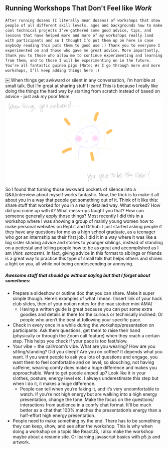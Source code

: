 ## Running Workshops That Don't Feel like *Work*
	
	After running dozens (I literally mean dozens) of workshops that show people of all different skill levels, ages and backgrounds how to make cool technical projects I’ve gathered some good advice, tips, and lessons that have helped more and more of my workshops really land with participants and so I thought I’d put them up on here in case anybody reading this puts them to good use :) Thank you to everyone I experimented on and those who gave me great advice. More importantly, thank you to those who allow me to continue experimenting and learning from them, and to those I will be experimenting on in the future. You’re all fantastic guinea pigs (Note: As I go through more and more workshops, I’ll keep adding things here :)

￼
	When things get awkward or silent in any conversation, I’m horrible at small talk. But I’m great at sharing stuff I learn! This is because I really like doing the things the hard way by starting from scratch instead of based on advice - just ask my poor Mom. 
![You as the star of the conversation when things get awkward.](youRaStar.tif)
	So I found that turning those awkward pockets of silence into a Q&A/interview about myself works fantastic. Now, the trick is to make it all about you in a way that people get something out of it. Think of it like this: share stuff that worked for you in a really detailed way. What worked? How did you come up with it? What mess-ups taught you that? How can someone generally apply those things? Most recently I did this in a workshop where I was showing a group of mainly young women how to make personal websites on Repl.it and Github. I just started asking people if they have any questions for me as a high school graduate, as a teenager who got an internship as their first job. I did it in a way where it was like a big sister sharing advice and stories to younger siblings, instead of standing on a pedestal and telling people how to be as great and accomplished as I am (*hint: sarcasm*). In fact, giving advice in this format to siblings or friends is a great way to practice this type of small talk that helps others and shines a light on you, all while not being condescending or annoying.


##### Awesome stuff that ***should*** go without saying but that I forget about sometimes:
- Prepare a slideshow or outline doc that you can share. Make it super simple though. Here’s examples of what I mean. (Insert link of your hack club slides, then of your notion notes for the max stoiber mini AMA)
    - Having a written guide is great because you can put some extra goodies and details in there for the curious or technically inclined. Or people who aren’t the best at following your specific pace.
- Check in every once in a while during the workshop/presentation on participants. Ask them questions, get them to raise their hand (physically or through the Zoom call feature) when they reach a certain step. This helps you check if your pace is too fast/slow.
- Your vibe = the call/room’s vibe. What are you wearing? How are you sitting/standing? Did you sleep? Are you on coffee? It depends what you want. If you want people to ask you lots of questions and engage, you want them to feel comfortable and on level, so slouching, not having caffeine, wearing comfy does make a huge difference and makes you approachable. Want to get people amped up? Look like it in your clothes, posture, energy level etc. I always underestimate this step but when I do it, it makes a huge difference.
    - People can tell when you’re faking it, and it’s very uncomfortable to watch. If you’re not high energy but are walking into a high energy presentation, change the tone. Make the focus on the questions/ interactions from audience in a comfy chat format. It’ll be much better as a chat that 100% matches the presentation’s energy than a half-effort high energy presentation.
- People need to make something by the end. There has to be something they can keep, show, and see after the workshop. This is why when doing a workshop on a topic like ReactJS, I also make the workshop maybe about a resume site. Or learning javascript basics with p5.js and artwork.
